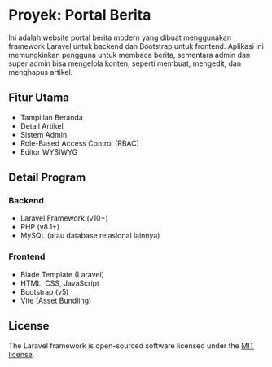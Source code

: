 # Proyek: Portal Berita

Ini adalah website portal berita modern yang dibuat menggunakan framework Laravel untuk backend dan Bootstrap untuk frontend. Aplikasi ini memungkinkan pengguna untuk membaca berita, sementara admin dan super admin bisa mengelola konten, seperti membuat, mengedit, dan menghapus artikel.

## Fitur Utama

- Tampiilan Beranda
- Detail Artikel
- Sistem Admin
- Role-Based Access Control (RBAC)
- Editor WYSIWYG

## Detail Program
### Backend
- Laravel Framework (v10+)
- PHP (v8.1+)
- MySQL (atau database relasional lainnya)

### Frontend
- Blade Template (Laravel)
- HTML, CSS, JavaScript
- Bootstrap (v5)
- Vite (Asset Bundling)

## License

The Laravel framework is open-sourced software licensed under the [MIT license](https://opensource.org/licenses/MIT).
